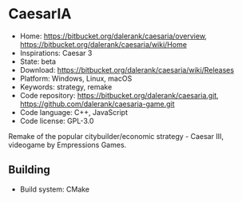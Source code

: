 # CaesarIA

- Home: https://bitbucket.org/dalerank/caesaria/overview, https://bitbucket.org/dalerank/caesaria/wiki/Home
- Inspirations: Caesar 3
- State: beta
- Download: https://bitbucket.org/dalerank/caesaria/wiki/Releases
- Platform: Windows, Linux, macOS
- Keywords: strategy, remake
- Code repository: https://bitbucket.org/dalerank/caesaria.git, https://github.com/dalerank/caesaria-game.git
- Code language: C++, JavaScript
- Code license: GPL-3.0

Remake of the popular citybuilder/economic strategy - Caesar III, videogame by Empressions Games.

## Building

- Build system: CMake
